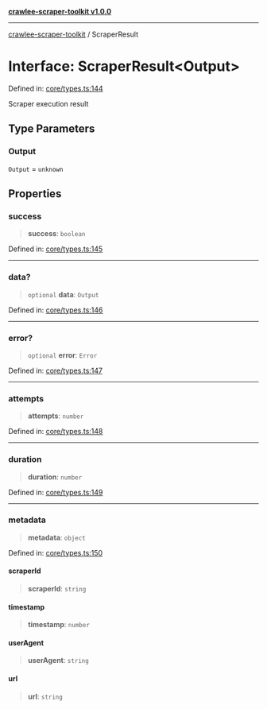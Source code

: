 [**crawlee-scraper-toolkit v1.0.0**](../README.md)

***

[crawlee-scraper-toolkit](../globals.md) / ScraperResult

# Interface: ScraperResult\<Output\>

Defined in: [core/types.ts:144](https://github.com/devalexanderdaza/crawlee-scraper-toolkit/blob/main/src/core/types.ts#L144)

Scraper execution result

## Type Parameters

### Output

`Output` = `unknown`

## Properties

### success

> **success**: `boolean`

Defined in: [core/types.ts:145](https://github.com/devalexanderdaza/crawlee-scraper-toolkit/blob/main/src/core/types.ts#L145)

***

### data?

> `optional` **data**: `Output`

Defined in: [core/types.ts:146](https://github.com/devalexanderdaza/crawlee-scraper-toolkit/blob/main/src/core/types.ts#L146)

***

### error?

> `optional` **error**: `Error`

Defined in: [core/types.ts:147](https://github.com/devalexanderdaza/crawlee-scraper-toolkit/blob/main/src/core/types.ts#L147)

***

### attempts

> **attempts**: `number`

Defined in: [core/types.ts:148](https://github.com/devalexanderdaza/crawlee-scraper-toolkit/blob/main/src/core/types.ts#L148)

***

### duration

> **duration**: `number`

Defined in: [core/types.ts:149](https://github.com/devalexanderdaza/crawlee-scraper-toolkit/blob/main/src/core/types.ts#L149)

***

### metadata

> **metadata**: `object`

Defined in: [core/types.ts:150](https://github.com/devalexanderdaza/crawlee-scraper-toolkit/blob/main/src/core/types.ts#L150)

#### scraperId

> **scraperId**: `string`

#### timestamp

> **timestamp**: `number`

#### userAgent

> **userAgent**: `string`

#### url

> **url**: `string`

